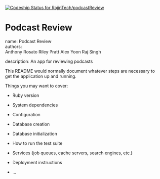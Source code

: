 

[![Codeship Status for RajinTech/podcastReview](https://app.codeship.com/projects/08f81bd0-009f-0137-f2c8-3ab166e74c3b/status?branch=master)](/projects/324701)

# Podcast Review

name: Podcast Review  
authors:  
Anthony Rosato
Riley Pratt
Alex Yoon
Raj Singh

description: An app for reviewing podcasts

This README would normally document whatever steps are necessary to get the
application up and running.

Things you may want to cover:

* Ruby version

* System dependencies

* Configuration

* Database creation

* Database initialization

* How to run the test suite

* Services (job queues, cache servers, search engines, etc.)

* Deployment instructions

* ...
